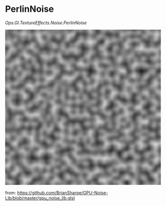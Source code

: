 # PerlinNoise

*Ops.Gl.TextureEffects.Noise.PerlinNoise*

![perlinnoise](img/perlinnoise.jpg)

from: https://github.com/BrianSharpe/GPU-Noise-Lib/blob/master/gpu_noise_lib.glsl

